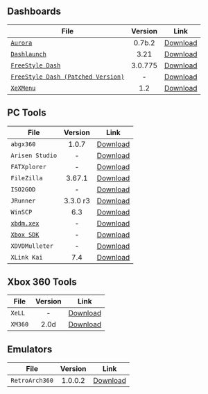 ## Dashboards

| File                                                              | Version  | Link                                                                                                          |
|-------------------------------------------------------------------|:--------:|---------------------------------------------------------------------------------------------------------------|
| [`Aurora`](dashboards/aurora.md)                                  |  0.7b.2  | [Download](http://phoenix.xboxunity.net/downloads/Aurora%200.7b.2%20-%20Release%20Package.rar)                |
| [`Dashlaunch`](homebrew/dashlaunch.md)                                     |   3.21   | [Download](https://drive.google.com/file/d/1O-IkxIrocMc2sk3mBbKnA7gJSWWWqod0/view?usp=sharing)                |
| [`FreeStyle Dash`](dashboards/freestyledash.md)                   | 3.0.775  | [Download](https://consolemods.org/wiki/images/7/76/TeamFSD.Freestyle3.0.775.7z)                              |
| [`FreeStyle Dash (Patched Version)`](dashboards/freestyledash.md) |    -     | [Download](https://consolemods.org/wiki/images/a/a0/Fsd3.zip)                                                 |
| [`XeXMenu`](homebrew/xexmenu.md)                                |   1.2    | [Download](https://drive.google.com/file/d/1168OrJZ7J-XcklsYweOFns2Plba0Zohh/view?usp=sharing)                |

## PC Tools

| File                                                              | Version  | Link                                                                                                          |
|-------------------------------------------------------------------|:--------:|---------------------------------------------------------------------------------------------------------------|
| `abgx360`                                                         |  1.0.7   | [Download](https://abgx360.hadzz.com/download.php)                                                            |
| `Arisen Studio`                                                   |    -     | [Download](https://www.arisen.studio/)                                                                        |
| `FATXplorer`                                                      |    -     | [Download](https://fatxplorer.eaton-works.com/download/)                                                      |
| `FileZilla`                                                       |  3.67.1  | [Download](https://filezilla-project.org/)                                                                    |
| `ISO2GOD`                                                         |    -     | [Download](https://github.com/r4dius/Iso2God)                                                                 |
| `JRunner`                                                         | 3.3.0 r3 | [Download](https://github.com/Octal450/J-Runner-with-Extras/releases/tag/V3.3.0-r3)                           |
| `WinSCP`                                                          |   6.3    | [Download](https://winscp.net/eng/index.php)                                                                  |
| [`xbdm.xex`](neigborhood.md)                                      |    -     | [Download](https://drive.google.com/file/d/1IdOgXwYTeTSA5Q00no8e6kQVqNvP8Ype/view?usp=sharing)                |
| [`Xbox SDK`](neigborhood.md)                                      |    -     | [Download](https://www.mediafire.com/file/l9786i9endh5w5e/XBOX360+SDK+21256.3.exe)                            |
| `XDVDMulleter`                                                    |    -     | [Download](https://consolemods.org/wiki/images/4/4f/Xdvdmulleter_Beta_10.2_with_Stealth%2C_SS%2C_%26_Lyt.zip) |
| `XLink Kai`                                                       |   7.4    | [Download](https://www.teamxlink.co.uk/go?c=download)                                                         |

## Xbox 360 Tools

| File                                                              | Version  | Link                                                                                                          |
|-------------------------------------------------------------------|:--------:|---------------------------------------------------------------------------------------------------------------|
| `XeLL`                                                            |    -     | [Download](https://github.com/X360Tools/xell-reloaded)                                                        |
| `XM360`                                                           |   2.0d   | [Download](https://drive.google.com/file/d/1Jf-tknA4vK50s315xzr8skl1lWRTsTFg/view?usp=sharing)                |


## Emulators

| File                                                              | Version  | Link                                                                                                          |
|-------------------------------------------------------------------|:--------:|---------------------------------------------------------------------------------------------------------------|
| `RetroArch360`                                                    | 1.0.0.2  | [Download](https://drive.google.com/file/d/1_AhGEs4LXfc9nY_Vw_XjmhkbeKSbTcW5/view?usp=sharing)                |